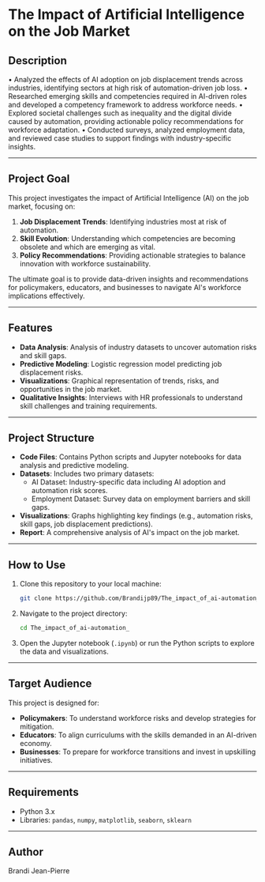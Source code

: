 # The Impact of Artificial Intelligence on the Job Market
## Description 
•	Analyzed the effects of AI adoption on job displacement trends across industries, identifying sectors at high risk of automation-driven job loss.
•	Researched emerging skills and competencies required in AI-driven roles and developed a competency framework to address workforce needs.
•	Explored societal challenges such as inequality and the digital divide caused by automation, providing actionable policy recommendations for workforce adaptation.
•	Conducted surveys, analyzed employment data, and reviewed case studies to support findings with industry-specific insights.

---

## Project Goal
This project investigates the impact of Artificial Intelligence (AI) on the job market, focusing on:
1. **Job Displacement Trends**: Identifying industries most at risk of automation.
2. **Skill Evolution**: Understanding which competencies are becoming obsolete and which are emerging as vital.
3. **Policy Recommendations**: Providing actionable strategies to balance innovation with workforce sustainability.

The ultimate goal is to provide data-driven insights and recommendations for policymakers, educators, and businesses to navigate AI's workforce implications effectively.

---

## Features
- **Data Analysis**: Analysis of industry datasets to uncover automation risks and skill gaps.
- **Predictive Modeling**: Logistic regression model predicting job displacement risks.
- **Visualizations**: Graphical representation of trends, risks, and opportunities in the job market.
- **Qualitative Insights**: Interviews with HR professionals to understand skill challenges and training requirements.

---

## Project Structure
- **Code Files**: Contains Python scripts and Jupyter notebooks for data analysis and predictive modeling.
- **Datasets**: Includes two primary datasets:
  - AI Dataset: Industry-specific data including AI adoption and automation risk scores.
  - Employment Dataset: Survey data on employment barriers and skill gaps.
- **Visualizations**: Graphs highlighting key findings (e.g., automation risks, skill gaps, job displacement predictions).
- **Report**: A comprehensive analysis of AI's impact on the job market.

---

## How to Use
1. Clone this repository to your local machine:
   ```bash
   git clone https://github.com/Brandijp89/The_impact_of_ai-automation_.git)
   ```
2. Navigate to the project directory:
   ```bash
   cd The_impact_of_ai-automation_
   ```
3. Open the Jupyter notebook (`.ipynb`) or run the Python scripts to explore the data and visualizations.

---

## Target Audience
This project is designed for:
- **Policymakers**: To understand workforce risks and develop strategies for mitigation.
- **Educators**: To align curriculums with the skills demanded in an AI-driven economy.
- **Businesses**: To prepare for workforce transitions and invest in upskilling initiatives.

---

## Requirements
- Python 3.x
- Libraries: `pandas`, `numpy`, `matplotlib`, `seaborn`, `sklearn`

---

## Author
Brandi Jean-Pierre
